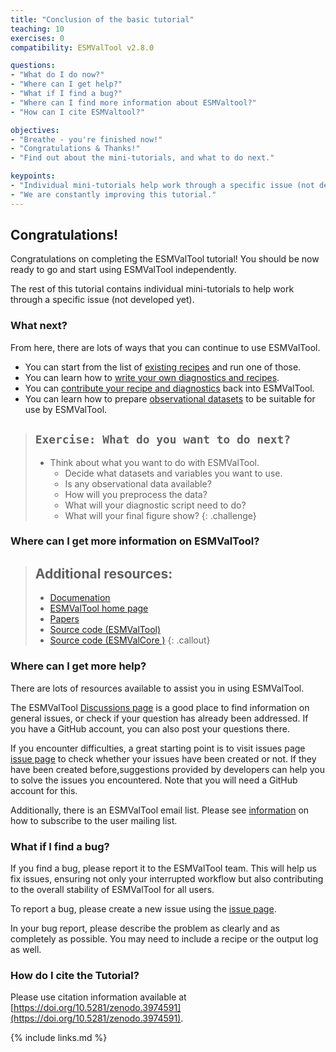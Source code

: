 ```yaml
---
title: "Conclusion of the basic tutorial"
teaching: 10
exercises: 0
compatibility: ESMValTool v2.8.0

questions:
- "What do I do now?"
- "Where can I get help?"
- "What if I find a bug?"
- "Where can I find more information about ESMValtool?"
- "How can I cite ESMValtool?"

objectives:
- "Breathe - you're finished now!"
- "Congratulations & Thanks!"
- "Find out about the mini-tutorials, and what to do next."

keypoints:
- "Individual mini-tutorials help work through a specific issue (not developed yet)."
- "We are constantly improving this tutorial."
---
```


## Congratulations!

Congratulations on completing the ESMValTool tutorial!
You should be now ready to go and start using ESMValTool independently.

The rest of this tutorial contains individual mini-tutorials
to help work through a specific issue (not developed yet).

### What next?

From here, there are lots of ways that you can continue to use ESMValTool.

- You can start from the list of
[existing recipes](https://docs.esmvaltool.org/en/latest/recipes/index.html)
and run one of those.
- You can learn how to
[write your own diagnostics and recipes](https://docs.esmvaltool.org/en/latest/develop/index.html).
- You can
[contribute your recipe and diagnostics](https://docs.esmvaltool.org/en/latest/community/index.html)
back into ESMValTool.
- You can learn how to prepare
[observational datasets](https://docs.esmvaltool.org/en/latest/input.html#observations)
to be suitable for use by ESMValTool.

> ## `Exercise: What do you want to do next?`
>
> - Think about what you want to do with ESMValTool.
>   - Decide what datasets and variables you want to use.
>   - Is any observational data available?
>   - How will you preprocess the data?
>   - What will your diagnostic script need to do?
>   - What will your final figure show?
{: .challenge}

### Where can I get more information on ESMValTool?

> ## Additional resources:
>
> - [Documenation](https://docs.esmvaltool.org)
> - [ESMValTool home page](https://www.esmvaltool.org/)
> - [Papers](https://esmvaltool.org/references/)
> - [Source code (ESMValTool)](https://github.com/ESMValGroup/ESMValTool)
> - [Source code (ESMValCore )](https://github.com/ESMValGroup/ESMValCore)
{: .callout}


### Where can I get more help?

There are lots of resources available to assist you in using ESMValTool.

The ESMValTool [Discussions page](https://github.com/ESMValGroup/ESMValTool/discussions)
is a good place to find information on general issues, or check if your question has already been addressed.
If you have a GitHub account, you can also post your questions there.

If you encounter difficulties, a great starting point is to visit issues page [issue page](https://github.com/ESMValGroup/ESMValTool/issues) to check whether your issues have been created or not. If they have been created before,suggestions provided by developers can help you to solve the issues you encountered.
Note that you will need a GitHub account for this.

Additionally, there is an ESMValTool email list.
Please see [information](https://docs.esmvaltool.org/en/latest/introduction.html#user-mailing-list) on how to subscribe to the user mailing list.

### What if I find a bug?

If you find a bug, please report it to the ESMValTool team.
This will help us fix issues, ensuring not only your interrupted workflow but also contributing to the overall stability of ESMValTool for all users.

To report a bug, please create a new issue using the
[issue page](https://github.com/ESMValGroup/ESMValTool/issues).

In your bug report, please describe the problem as clearly and as completely as possible.
You may need to include a recipe or the output log as well.

### How do I cite the Tutorial?

Please use citation information available at
[https://doi.org/10.5281/zenodo.3974591](https://doi.org/10.5281/zenodo.3974591).

{% include links.md %}
